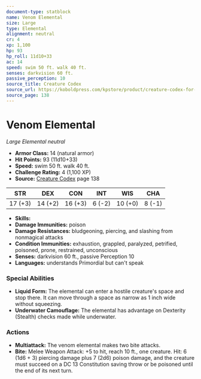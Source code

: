 ```yaml
---
document-type: statblock
name: Venom Elemental
size: Large
type: Elemental
alignment: neutral
cr: 4
xp: 1,100
hp: 93
hp_roll: 11d10+33
ac: 14
speed: swim 50 ft. walk 40 ft.
senses: darkvision 60 ft. 
passive_perception: 10
source_title: Creature Codex
source_url: https://koboldpress.com/kpstore/product/creature-codex-for-5th-edition-dnd
source_page: 138
---
```


# Venom Elemental

*Large* *Elemental* *neutral*

- **Armor Class:** 14 (natural armor)
- **Hit Points:** 93 (11d10+33)
- **Speed:** swim 50 ft. walk 40 ft.
- **Challenge Rating:** 4 (1,100 XP)
- **Source:** [Creature Codex](https://koboldpress.com/kpstore/product/creature-codex-for-5th-edition-dnd) page 138

| STR | DEX | CON | INT | WIS | CHA |
| --- | --- | --- | --- | --- | --- |
| 17 (+3) | 14 (+2) | 16 (+3) | 6 (-2) | 10 (+0) | 8 (-1) |

- **Skills:** 
- **Damage Immunities:** poison
- **Damage Resistances:** bludgeoning, piercing, and slashing from nonmagical attacks
- **Condition Immunities:** exhaustion, grappled, paralyzed, petrified, poisoned, prone, restrained, unconscious
- **Senses:** darkvision 60 ft., passive Perception 10
- **Languages:** understands Primordial but can't speak

### Special Abilities

- **Liquid Form:** The elemental can enter a hostile creature's space and stop there. It can move through a space as narrow as 1 inch wide without squeezing.
- **Underwater Camouflage:** The elemental has advantage on Dexterity (Stealth) checks made while underwater.

### Actions

- **Multiattack:** The venom elemental makes two bite attacks.
- **Bite:** Melee Weapon Attack: +5 to hit, reach 10 ft., one creature. Hit: 6 (1d6 + 3) piercing damage plus 7 (2d6) poison damage, and the creature must succeed on a DC 13 Constitution saving throw or be poisoned until the end of its next turn.
